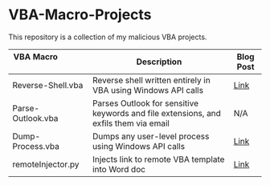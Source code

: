 # VBA-Macro-Projects
This repository is a collection of my malicious VBA projects.

| VBA Macro &nbsp; &nbsp; &nbsp; &nbsp; &nbsp; &nbsp; &nbsp; &nbsp; &nbsp; | Description | Blog Post |
| --------- | ----------- | --------- |
| Reverse-Shell.vba | Reverse shell written entirely in VBA using Windows API calls | [Link](https://john-woodman.com/research/malicious-vba-macros-trials-tribulations/) |
| Parse-Outlook.vba | Parses Outlook for sensitive keywords and file extensions, and exfils them via email | N/A |
| Dump-Process.vba | Dumps any user-level process using Windows API calls | [Link](https://john-woodman.com/research/malicious-vba-macros-trials-tribulations/) |
| remoteInjector.py | Injects link to remote VBA template into Word doc | [Link](https://john-woodman.com/research/vba-macro-remote-template-injection/) |
